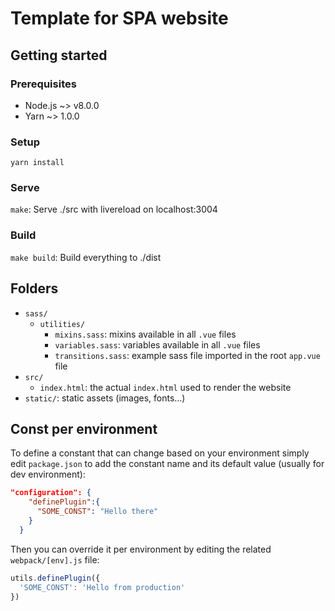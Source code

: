 # Template for SPA website

## Getting started

### Prerequisites
* Node.js ~> v8.0.0
* Yarn ~> 1.0.0

### Setup
`yarn install`

### Serve
`make`: Serve ./src with livereload on localhost:3004

### Build
`make build`: Build everything to ./dist

## Folders
* `sass/`
  * `utilities/`
    * `mixins.sass`: mixins available in all `.vue` files
    * `variables.sass`: variables available in all `.vue` files
    * `transitions.sass`: example sass file imported in the root `app.vue` file
* `src/`
  * `index.html`: the actual `index.html` used to render the website
* `static/`: static assets (images, fonts…)

## Const per environment
To define a constant that can change based on your environment simply edit `package.json` to add the constant name and its default value (usually for dev environment):

```json
"configuration": {
    "definePlugin":{
      "SOME_CONST": "Hello there"
    }
  }
```

Then you can override it per environment by editing the related `webpack/[env].js` file:

```js
utils.definePlugin({
  'SOME_CONST': 'Hello from production'
})
```
